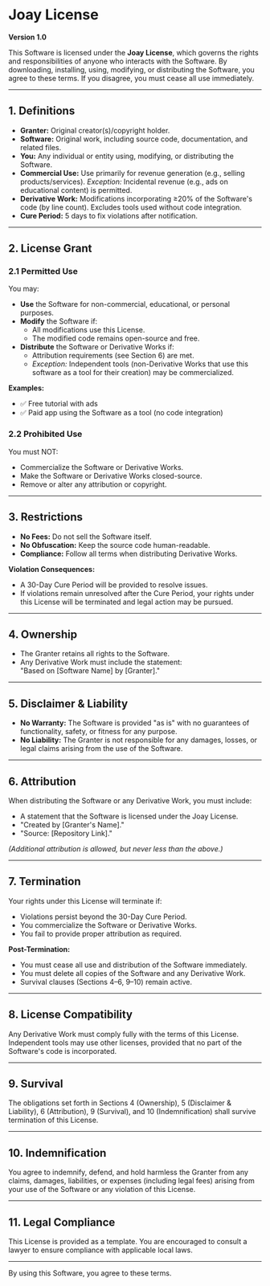 # Joay License  
**Version 1.0**

This Software is licensed under the **Joay License**, which governs the rights and responsibilities of anyone who interacts with the Software. By downloading, installing, using, modifying, or distributing the Software, you agree to these terms. If you disagree, you must cease all use immediately.

---

## 1. Definitions

- **Granter:** Original creator(s)/copyright holder.
- **Software:** Original work, including source code, documentation, and related files.
- **You:** Any individual or entity using, modifying, or distributing the Software.
- **Commercial Use:** Use primarily for revenue generation (e.g., selling products/services). *Exception:* Incidental revenue (e.g., ads on educational content) is permitted.
- **Derivative Work:** Modifications incorporating ≥20% of the Software's code (by line count). Excludes tools used without code integration.
- **Cure Period:** 5 days to fix violations after notification.

---

## 2. License Grant

### 2.1 Permitted Use

You may:

- **Use** the Software for non-commercial, educational, or personal purposes.
- **Modify** the Software if:
  - All modifications use this License.
  - The modified code remains open-source and free.
- **Distribute** the Software or Derivative Works if:
  - Attribution requirements (see Section 6) are met.
  - *Exception:* Independent tools (non-Derivative Works that use this software as a tool for their creation) may be commercialized.

**Examples:**
- ✅ Free tutorial with ads
- ✅ Paid app using the Software as a tool (no code integration)

### 2.2 Prohibited Use

You must NOT:

- Commercialize the Software or Derivative Works.
- Make the Software or Derivative Works closed-source.
- Remove or alter any attribution or copyright.

---

## 3. Restrictions

- **No Fees:** Do not sell the Software itself.
- **No Obfuscation:** Keep the source code human-readable.
- **Compliance:** Follow all terms when distributing Derivative Works.

**Violation Consequences:**

- A 30-Day Cure Period will be provided to resolve issues.
- If violations remain unresolved after the Cure Period, your rights under this License will be terminated and legal action may be pursued.

---

## 4. Ownership

- The Granter retains all rights to the Software.
- Any Derivative Work must include the statement:  
  "Based on [Software Name] by [Granter]."

---

## 5. Disclaimer & Liability

- **No Warranty:** The Software is provided "as is" with no guarantees of functionality, safety, or fitness for any purpose.
- **No Liability:** The Granter is not responsible for any damages, losses, or legal claims arising from the use of the Software.

---

## 6. Attribution

When distributing the Software or any Derivative Work, you must include:

- A statement that the Software is licensed under the Joay License.
- "Created by [Granter's Name]."
- "Source: [Repository Link]."

*(Additional attribution is allowed, but never less than the above.)*

---

## 7. Termination

Your rights under this License will terminate if:

- Violations persist beyond the 30-Day Cure Period.
- You commercialize the Software or Derivative Works.
- You fail to provide proper attribution as required.

**Post-Termination:**

- You must cease all use and distribution of the Software immediately.
- You must delete all copies of the Software and any Derivative Work.
- Survival clauses (Sections 4–6, 9–10) remain active.

---

## 8. License Compatibility

Any Derivative Work must comply fully with the terms of this License. Independent tools may use other licenses, provided that no part of the Software's code is incorporated.

---

## 9. Survival

The obligations set forth in Sections 4 (Ownership), 5 (Disclaimer & Liability), 6 (Attribution), 9 (Survival), and 10 (Indemnification) shall survive termination of this License.

---

## 10. Indemnification

You agree to indemnify, defend, and hold harmless the Granter from any claims, damages, liabilities, or expenses (including legal fees) arising from your use of the Software or any violation of this License.

---

## 11. Legal Compliance

This License is provided as a template. You are encouraged to consult a lawyer to ensure compliance with applicable local laws.

---

By using this Software, you agree to these terms.
